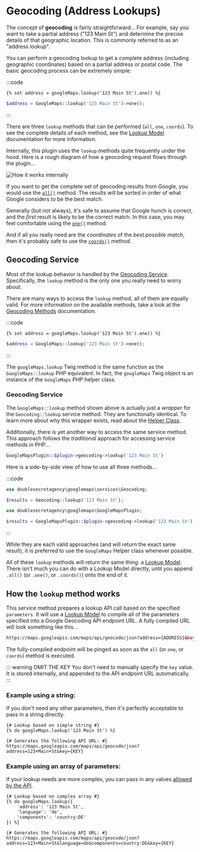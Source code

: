 # Geocoding (Address Lookups)

The concept of **geocoding** is fairly straightforward... For example, say you want to take a partial address ("123 Main St") and determine the precise details of that geographic location. This is commonly referred to as an "address lookup".

You can perform a geocoding lookup to get a complete address (including geographic coordinates) based on a partial address or postal code. The basic geocoding process can be extremely simple:

:::code
```twig
{% set address = googleMaps.lookup('123 Main St').one() %}
```
```php
$address = GoogleMaps::lookup('123 Main St')->one();
```
:::

There are three `lookup` methods that can be performed (`all`, `one`, `coords`). To see the complete details of each method, see the [Lookup Model](/models/lookup-model/) documentation for more information.

Internally, this plugin uses the `lookup` methods quite frequently under the hood. Here is a rough diagram of how a geocoding request flows through the plugin... 

<img class="dropshadow" :src="$withBase('/images/geocoding/perform-address-lookup-internal.png')" alt="How it works internally">

If you want to get the complete set of geocoding results from Google, you would use the [`all()`](/models/lookup-model/#all) method. The results will be sorted in order of what Google considers to be the best match.

Generally (but not always), it's safe to assume that Google hunch is correct, and the _first_ result is likely to be the correct match. In this case, you may feel comfortable using the [`one()`](/models/lookup-model/#one) method.

And if all you really need are the _coordinates_ of the _best possible match_, then it's probably safe to use the [`coords()`](/models/lookup-model/#coords) method.

## Geocoding Service

Most of the lookup behavior is handled by the [Geocoding Service](/services/geocoding-service/). Specifically, the `lookup` method is the only one you really need to worry about.

There are many ways to access the `lookup` method, all of them are equally valid. For more information on the available methods, take a look at the [Geocoding Methods](/geocoding/methods/) documentation.

:::code
```twig
{% set address = googleMaps.lookup('123 Main St').one() %}
```
```php
$address = GoogleMaps::lookup('123 Main St')->one();
```
:::

The `googleMaps.lookup` Twig method is the same function as the `GoogleMaps::lookup` PHP equivalent. In fact, the `googleMaps` Twig object is an instance of the `GoogleMaps` PHP helper class.

### Geocoding Service

The `GoogleMaps::lookup` method shown above is actually just a _wrapper_ for the `Geocoding::lookup` service method. They are functionally identical. To learn more about why this wrapper exists, read about the [Helper Class](/helper/).

Additionally, there is yet another way to access the same service method. This approach follows the _traditional_ approach for accessing service methods in PHP...

```php
GoogleMapsPlugin::$plugin->geocoding->lookup('123 Main St')
```

Here is a side-by-side view of how to use all three methods...

:::code
```php via Helper
use doublesecretagency\googlemaps\services\Geocoding;

$results = Geocoding::lookup('123 Main St');
```
```php via Service
use doublesecretagency\googlemaps\GoogleMapsPlugin;

$results = GoogleMapsPlugin::$plugin->geocoding->lookup('123 Main St');
```
:::

While they are each valid approaches (and will return the exact same result), it is preferred to use the `GoogleMaps` Helper class whenever possible.

All of these `lookup` methods will return the same thing: a [Lookup Model](/models/lookup-model/). There isn't much you can do with a Lookup Model directly, until you append `.all()` (or `.one()`, or `.coords()`) onto the end of it.

## How the `lookup` method works

This service method prepares a lookup API call based on the specified `parameters`. It will use a [Lookup Model](/models/lookup-model/) to compile all of the parameters specified into a Google Geocoding API endpoint URL. A fully compiled URL will look something like this...

```html
https://maps.googleapis.com/maps/api/geocode/json?address={ADDRESS}&key={KEY}
```

The fully-compiled endpoint will be pinged as soon as the `all` (or `one`, or `coords`) method is executed.

::: warning OMIT THE KEY
You don't need to manually specify the `key` value. It is stored internally, and appended to the API endpoint URL automatically.
:::

### Example using a string:

If you don't need any other parameters, then it's perfectly acceptable to pass in a string directly.

```twig
{# Lookup based on simple string #}
{% do googleMaps.lookup('123 Main St') %}

{# Generates the following API URL: #}
https://maps.googleapis.com/maps/api/geocode/json?address=123+Main+St&key={KEY}
```

### Example using an array of parameters:

If your lookup needs are more complex, you can pass in any values [allowed by the API](https://developers.google.com/maps/documentation/geocoding/intro#geocoding).

```twig
{# Lookup based on complex array #}
{% do googleMaps.lookup({
    'address': '123 Main St',
    'language': 'de',
    'components': 'country:DE'
}) %}

{# Generates the following API URL: #}
https://maps.googleapis.com/maps/api/geocode/json?address=123+Main+St&language=de&components=country:DE&key={KEY}
```
